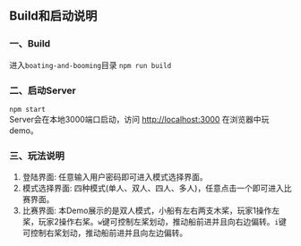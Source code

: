 ## Build和启动说明

### 一、Build
进入`boating-and-booming`目录
```npm run build```

### 二、启动Server
```npm start``` <br/>
Server会在本地3000端口启动，访问 [http://localhost:3000](http://localhost:3000) 在浏览器中玩demo。

### 三、玩法说明
1. 登陆界面: 任意输入用户密码即可进入模式选择界面。
2. 模式选择界面: 四种模式(单人、双人、四人、多人)，任意点击一个即可进入比赛界面。
3. 比赛界面: 本Demo展示的是双人模式，小船有左右两支木桨，玩家1操作左桨，玩家2操作右桨。`w`键可控制左桨划动，推动船前进并且向右边偏转。`i`键可控制右桨划动，推动船前进并且向左边偏转。
